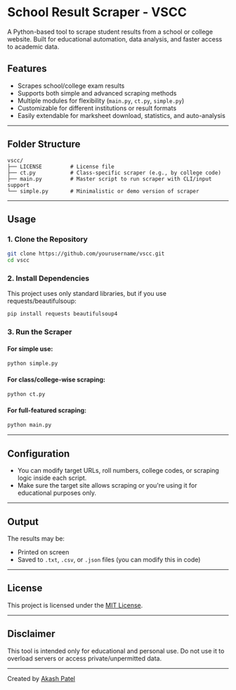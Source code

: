 # School Result Scraper - VSCC

A Python-based tool to scrape student results from a school or college website. Built for educational automation, data analysis, and faster access to academic data.

## Features

- Scrapes school/college exam results
- Supports both simple and advanced scraping methods
- Multiple modules for flexibility (`main.py`, `ct.py`, `simple.py`)
- Customizable for different institutions or result formats
- Easily extendable for marksheet download, statistics, and auto-analysis

---

## Folder Structure
```
vscc/
├── LICENSE         # License file
├── ct.py           # Class-specific scraper (e.g., by college code)
├── main.py         # Master script to run scraper with CLI/input support
└── simple.py       # Minimalistic or demo version of scraper
```

---

## Usage

### 1. Clone the Repository
```bash
git clone https://github.com/yourusername/vscc.git
cd vscc
```

### 2. Install Dependencies
This project uses only standard libraries, but if you use requests/beautifulsoup:
```bash 
pip install requests beautifulsoup4
```

### 3. Run the Scraper

#### For simple use:

```bash
python simple.py
```

#### For class/college-wise scraping:

```bash
python ct.py
```

#### For full-featured scraping:

```bash
python main.py
```

---

## Configuration

- You can modify target URLs, roll numbers, college codes, or scraping logic inside each script.
- Make sure the target site allows scraping or you're using it for educational purposes only.

---

## Output

The results may be:
- Printed on screen
- Saved to `.txt`, `.csv`, or `.json` files (you can modify this in code)

---

## License

This project is licensed under the [MIT License](LICENSE).

---

## Disclaimer

This tool is intended only for educational and personal use. Do not use it to overload servers or access private/unpermitted data.

---

Created by [Akash Patel](https://github.com/Akastha68)
